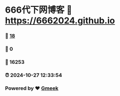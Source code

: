# 666代下网博客 :link: https://6662024.github.io 
### :page_facing_up: [18](https://6662024.github.io/tag.html) 
### :speech_balloon: 0 
### :hibiscus: 16253 
### :alarm_clock: 2024-10-27 12:33:54 
### Powered by :heart: [Gmeek](https://github.com/Meekdai/Gmeek)
